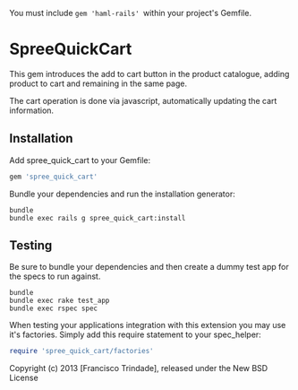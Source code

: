 You must include ```gem 'haml-rails' ```within your project's Gemfile.

SpreeQuickCart
==============

This gem introduces the add to cart button in the product catalogue, adding product to cart and remaining in the same page.

The cart operation is done via javascript, automatically updating the cart information.

Installation
------------

Add spree_quick_cart to your Gemfile:

```ruby
gem 'spree_quick_cart'
```

Bundle your dependencies and run the installation generator:

```shell
bundle
bundle exec rails g spree_quick_cart:install
```

Testing
-------

Be sure to bundle your dependencies and then create a dummy test app for the specs to run against.

```shell
bundle
bundle exec rake test_app
bundle exec rspec spec
```

When testing your applications integration with this extension you may use it's factories.
Simply add this require statement to your spec_helper:

```ruby
require 'spree_quick_cart/factories'
```

Copyright (c) 2013 [Francisco Trindade], released under the New BSD License
